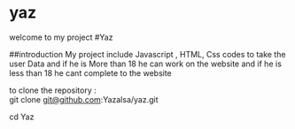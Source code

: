 # yaz
welcome to my project #Yaz

##introduction 
My project include Javascript , HTML, Css codes to take the user Data and if he is More than 18 he can work on the website 
and if he is less than 18 he cant complete to the website 

to clone the repository :  
git clone git@github.com:Yazalsa/yaz.git

cd Yaz

